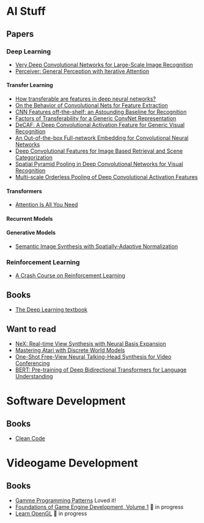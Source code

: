 
# AI Stuff
## Papers
### Deep Learning
- [Very Deep Convolutional Networks for Large-Scale Image Recognition](https://arxiv.org/abs/1409.1556)
- [Perceiver: General Perception with Iterative Attention](https://arxiv.org/abs/2103.03206)
#### Transfer Learning
- [How transferable are features in deep neural networks?](https://arxiv.org/abs/1411.1792)
- [On the Behavior of Convolutional Nets for Feature Extraction](https://arxiv.org/abs/1703.01127)
- [CNN Features off-the-shelf: an Astounding Baseline for Recognition](https://arxiv.org/abs/1403.6382)
- [Factors of Transferability for a Generic ConvNet Representation](https://arxiv.org/abs/1406.5774)
- [DeCAF: A Deep Convolutional Activation Feature for Generic Visual Recognition](https://arxiv.org/abs/1310.1531)
- [An Out-of-the-box Full-network Embedding for Convolutional Neural Networks](https://arxiv.org/abs/1705.07706)
- [Deep Convolutional Features for Image Based Retrieval and Scene Categorization](https://arxiv.org/abs/1509.06033)
- [Spatial Pyramid Pooling in Deep Convolutional Networks for Visual Recognition](https://arxiv.org/abs/1406.4729)
- [Multi-scale Orderless Pooling of Deep Convolutional Activation Features](https://arxiv.org/abs/1403.1840)
#### Transformers
- [Attention Is All You Need](https://arxiv.org/abs/1706.03762)
#### Recurrent Models
#### Generative Models
- [Semantic Image Synthesis with Spatially-Adaptive Normalization](https://arxiv.org/abs/1903.07291)

### Reinforcement Learning
- [A Crash Course on Reinforcement Learning](https://arxiv.org/abs/2103.04910)

## Books
- [The Deep Learning textbook](https://www.deeplearningbook.org/)

## Want to read
- [NeX: Real-time View Synthesis with Neural Basis Expansion](https://nex-mpi.github.io/)
- [Mastering Atari with Discrete World Models](https://arxiv.org/abs/2010.02193)
- [One-Shot Free-View Neural Talking-Head Synthesis for Video Conferencing](https://arxiv.org/pdf/2011.15126.pdf)
- [BERT: Pre-training of Deep Bidirectional Transformers for Language Understanding](https://arxiv.org/abs/1810.04805)

# Software Development
## Books
- [Clean Code](https://www.amazon.es/Clean-Code-Handbook-Software-Craftsmanship/dp/0132350882)

# Videogame Development
## Books
- [Gamme Programming Patterns](https://gameprogrammingpatterns.com/) Loved it!
- [Foundations of Game Engine Development, Volume 1](https://www.amazon.es/Foundations-Game-Engine-Development-Mathematics/dp/0985811749) 🚧 in progress
- [Learn OpenGL](https://learnopengl.com/) 🚧 in progress
